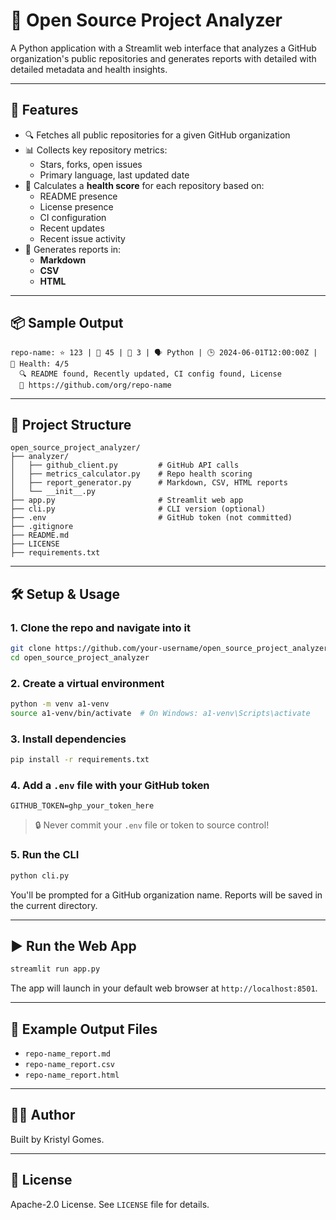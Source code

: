 # 🧠 Open Source Project Analyzer

A Python application with a Streamlit web interface that analyzes a GitHub organization's public repositories and generates reports with detailed with detailed metadata and health insights.

---

## 🚀 Features

- 🔍 Fetches all public repositories for a given GitHub organization
- 📊 Collects key repository metrics:
  - Stars, forks, open issues
  - Primary language, last updated date
- 🧪 Calculates a **health score** for each repository based on:
  - README presence
  - License presence
  - CI configuration
  - Recent updates
  - Recent issue activity
- 📝 Generates reports in:
  - **Markdown**
  - **CSV**
  - **HTML**

---

## 📦 Sample Output

```
repo-name: ⭐ 123 | 🍴 45 | 🐞 3 | 🗣️ Python | 🕒 2024-06-01T12:00:00Z | 💯 Health: 4/5
  🔍 README found, Recently updated, CI config found, License
  🔗 https://github.com/org/repo-name
```

---

## 📁 Project Structure

```
open_source_project_analyzer/
├── analyzer/
│   ├── github_client.py         # GitHub API calls
│   ├── metrics_calculator.py    # Repo health scoring
│   ├── report_generator.py      # Markdown, CSV, HTML reports
│   └── __init__.py
├── app.py                       # Streamlit web app
├── cli.py                       # CLI version (optional)
├── .env                         # GitHub token (not committed)
├── .gitignore
├── README.md
├── LICENSE
├── requirements.txt
```

---

## 🛠 Setup & Usage

### 1. Clone the repo and navigate into it

```bash
git clone https://github.com/your-username/open_source_project_analyzer.git
cd open_source_project_analyzer
```

### 2. Create a virtual environment

```bash
python -m venv a1-venv
source a1-venv/bin/activate  # On Windows: a1-venv\Scripts\activate
```

### 3. Install dependencies

```bash
pip install -r requirements.txt
```

### 4. Add a `.env` file with your GitHub token

```
GITHUB_TOKEN=ghp_your_token_here
```

> 🔒 Never commit your `.env` file or token to source control!

### 5. Run the CLI

```bash
python cli.py
```

You'll be prompted for a GitHub organization name. Reports will be saved in the current directory.

---

## ▶️ Run the Web App

```bash
streamlit run app.py
```

The app will launch in your default web browser at `http://localhost:8501`.

---

## 📄 Example Output Files

- `repo-name_report.md`
- `repo-name_report.csv`
- `repo-name_report.html`

---

## 👩‍💻 Author

Built by Kristyl Gomes.

---

## 📜 License

Apache-2.0 License. See `LICENSE` file for details.
